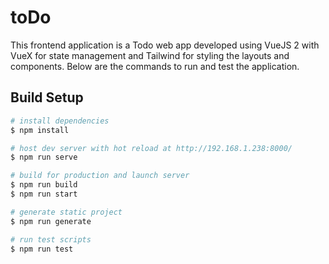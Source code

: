 # toDo

This frontend application is a Todo web app developed using VueJS 2 with VueX for state management and Tailwind for styling the layouts and components. Below are the commands to run and test the application.

## Build Setup

```bash
# install dependencies
$ npm install

# host dev server with hot reload at http://192.168.1.238:8000/
$ npm run serve

# build for production and launch server
$ npm run build
$ npm run start

# generate static project
$ npm run generate

# run test scripts
$ npm run test
```
